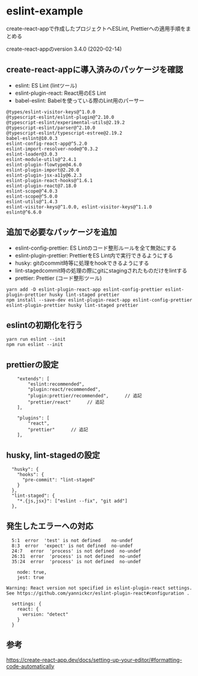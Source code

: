 # eslint-example

create-react-appで作成したプロジェクトへESLint, Prettierへの適用手順をまとめる

create-react-appのversion
3.4.0 (2020-02-14)

## create-react-appに導入済みのパッケージを確認

- eslint: ES Lint (lintツール)
- eslint-plugin-react: React用のES Lint
- babel-eslint: Babelを使っている際のLint用のパーサー

```
@types/eslint-visitor-keys@^1.0.0
@typescript-eslint/eslint-plugin@^2.10.0
@typescript-eslint/experimental-utils@2.19.2
@typescript-eslint/parser@^2.10.0
@typescript-eslint/typescript-estree@2.19.2
babel-eslint@10.0.3
eslint-config-react-app@^5.2.0
eslint-import-resolver-node@^0.3.2
eslint-loader@3.0.3
eslint-module-utils@^2.4.1
eslint-plugin-flowtype@4.6.0
eslint-plugin-import@2.20.0
eslint-plugin-jsx-a11y@6.2.3
eslint-plugin-react-hooks@^1.6.1
eslint-plugin-react@7.18.0
eslint-scope@^4.0.3
eslint-scope@^5.0.0
eslint-utils@^1.4.3
eslint-visitor-keys@^1.0.0, eslint-visitor-keys@^1.1.0
eslint@^6.6.0
```

## 追加で必要なパッケージを追加

- eslint-config-prettier: ES Lintのコード整形ルールを全て無効にする
- eslint-plugin-prettier: PrettierをES Lint内で実行できるようにする
- husky: gitのcommit時等に処理をhookできるようにする
- lint-stagedcommit時の処理の際にgitにstagingされたものだけをlintする
- prettier: Prettier (コード整形ツール)

```
yarn add -D eslint-plugin-react-app eslint-config-prettier eslint-plugin-prettier husky lint-staged prettier 
npm install --save-dev eslint-plugin-react-app eslint-config-prettier eslint-plugin-prettier husky lint-staged prettier
```

## eslintの初期化を行う

```
yarn run eslint --init
npm run eslint --init
```

## prettierの設定

```:.esllintrc.jsへ追記
    "extends": [
        "eslint:recommended",
        "plugin:react/recommended",
        "plugin:prettier/recommended",      // 追記
        "prettier/react"      // 追記
    ],

    "plugins": [
        "react",
        "prettier"      // 追記
    ],
```

## husky, lint-stagedの設定

```:package.jsonへ追記
  "husky": {
    "hooks": {
      "pre-commit": "lint-staged"
    }
  },
  "lint-staged": {
    "*.{js,jsx}": ["eslint --fix", "git add"]
  },
```

## 発生したエラーへの対応

```
  5:1  error  'test' is not defined    no-undef
  8:3  error  'expect' is not defined  no-undef
  24:7   error  'process' is not defined  no-undef
  26:31  error  'process' is not defined  no-undef
  35:24  error  'process' is not defined  no-undef
```

```.eslintrc.jsへ追記
    node: true,
    jest: true
```

```
Warning: React version not specified in eslint-plugin-react settings. See https://github.com/yannickcr/eslint-plugin-react#configuration .
```

```.eslintrc.jsへ追記
  settings: {
    react: {
      version: "detect"
    }
  }
```

## 参考
https://create-react-app.dev/docs/setting-up-your-editor/#formatting-code-automatically